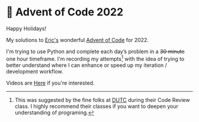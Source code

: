 # 🎄 Advent of Code 2022

Happy Holidays!

My solutions to [Eric's](https://twitter.com/ericwastl) wonderful [Advent of
Code](https://adventofcode.com/) for 2022. 

I'm trying to use Python and complete each day’s problem in a ~~30 minute~~
one hour timeframe. I'm recording my attempts[^1] with the idea of trying to better
understand where I can enhance or speed up my iteration / development workflow.

Videos are [Here](http://jef.ro/aoc/) if you're interested.


[^1]: This was suggested by the fine folks at
  [DUTC](https://www.dontusethiscode.com/) during their Code Review class. I
  highly recommend their classes if you want to deepen your understanding of
  programing. 
